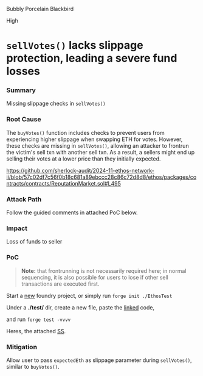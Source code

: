 Bubbly Porcelain Blackbird

High

# `sellVotes()` lacks slippage protection, leading a severe fund losses

### Summary

Missing slippage checks in `sellVotes()`

### Root Cause

The `buyVotes()` function includes checks to prevent users from experiencing higher slippage when swapping ETH for votes. However, these checks are missing in `sellVotes()`, allowing an attacker to frontrun the victim's sell txn with another sell txn.  As a result, a sellers might end up selling their votes at a lower price than they initially expected.

https://github.com/sherlock-audit/2024-11-ethos-network-ii/blob/57c02df7c56f0b18c681a89ebccc28c86c72d8d8/ethos/packages/contracts/contracts/ReputationMarket.sol#L495

### Attack Path

Follow the guided comments in attached PoC below.

### Impact
Loss of funds to seller

### PoC
> **Note:**  that frontrunning is not necessarily required here; in normal sequencing, it is also possible for users to lose if other sell transactions are executed first.

Start a [new](https://book.getfoundry.sh/getting-started/first-steps) foundry project, or simply run `forge init ./EthosTest`

Under a **./test/** dir, create a new file, paste the [linked](https://gist.githubusercontent.com/btorque0x/cd99026f93024ecc1eba75c5e27cfaff/raw/094115daa04f75e099c0f3bed9a684c35bdb2bad/EthosTest.sol) code, 

and run `forge test -vvvv`

Heres, the attached [SS](https://gist.github.com/user-attachments/assets/d1bb8298-a60b-42d3-88e5-58a4d6494d8d).

### Mitigation

Allow user to pass `expectedEth` as slippage parameter during `sellVotes()`, similar to `buyVotes()`. 